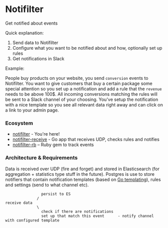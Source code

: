 # Notifilter
Get notified about events

Quick explanation:

1. Send data to Notifilter
2. Configure what you want to be notified about and how, optionally set up rules
3. Get notifications in Slack

Example:

People buy products on your website, you send `conversion` events to Notifilter. You want to give customers that buy a certain package some special attention so you set up a notification and add a rule that the `revenue` needs to be above 100$. All incoming conversions matching the rules will be sent to a Slack channel of your choosing. You've setup the notification with a nice template so you see all relevant data right away and can click on a link to your admin page.

### Ecosystem

* [notifilter](https://github.com/bittersweet/notifilter) - You're here!
* [notifilter-receive](https://github.com/bittersweet/notifilter-receive) - Go app that receives UDP, checks rules and notifies
* [notifilter-rb](https://github.com/bittersweet/notifilter-rb) – Ruby gem to track events

### Architecture & Requirements

Data is received over UDP (fire and forget) and stored in Elasticsearch (for aggregation + statistics type stuff in the future). Postgres is use to store notifiers that contain notification templates (based on [Go templating](https://golang.org/pkg/html/template/)), rules and settings (send to what channel etc).

```
                persist to ES
              /
receive data
              \
                check if there are notifications
                set up that match this event      - notify channel with configured template

```
